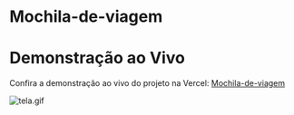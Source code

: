 # Mochila-de-viagem

# Demonstração ao Vivo

Confira a demonstração ao vivo do projeto na Vercel: [Mochila-de-viagem](https://mochila-de-viagem-seven-lemon.vercel.app/)

<img src="" alt="tela.gif">
